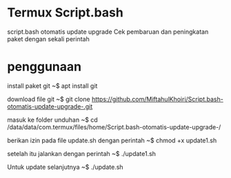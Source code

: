 # Termux Script.bash

script.bash otomatis update upgrade
Cek pembaruan dan peningkatan paket dengan sekali perintah 

# penggunaan

install paket git
~$ apt install git

download file git
~$ git clone https://github.com/MiftahulKhoiri/Script.bash-otomatis-update-upgrade-.git

masuk ke folder unduhan
~$ cd /data/data/com.termux/files/home/Script.bash-otomatis-update-upgrade-/

berikan izin pada file update.sh dengan perintah
~$ chmod +x update1.sh

setelah itu jalankan dengan perintah 
~$ ./update1.sh

Untuk update selanjutnya 
~$ ./update.sh